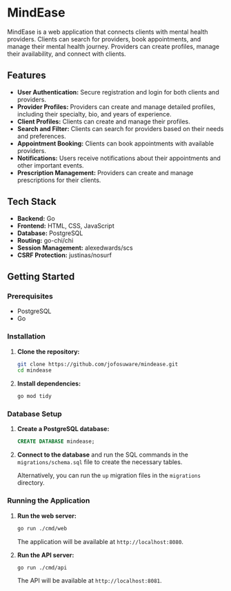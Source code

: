 # MindEase

MindEase is a web application that connects clients with mental health providers. Clients can search for providers, book appointments, and manage their mental health journey. Providers can create profiles, manage their availability, and connect with clients.

## Features

*   **User Authentication:** Secure registration and login for both clients and providers.
*   **Provider Profiles:** Providers can create and manage detailed profiles, including their specialty, bio, and years of experience.
*   **Client Profiles:** Clients can create and manage their profiles.
*   **Search and Filter:** Clients can search for providers based on their needs and preferences.
*   **Appointment Booking:** Clients can book appointments with available providers.
*   **Notifications:** Users receive notifications about their appointments and other important events.
*   **Prescription Management:** Providers can create and manage prescriptions for their clients.

## Tech Stack

*   **Backend:** Go
*   **Frontend:** HTML, CSS, JavaScript
*   **Database:** PostgreSQL
*   **Routing:** go-chi/chi
*   **Session Management:** alexedwards/scs
*   **CSRF Protection:** justinas/nosurf

## Getting Started

### Prerequisites

*   PostgreSQL
*   Go

### Installation

1.  **Clone the repository:**
    ```bash
    git clone https://github.com/jofosuware/mindease.git
    cd mindease
    ```

2.  **Install dependencies:**
    ```bash
    go mod tidy
    ```

### Database Setup

1.  **Create a PostgreSQL database:**
    ```sql
    CREATE DATABASE mindease;
    ```

2.  **Connect to the database** and run the SQL commands in the `migrations/schema.sql` file to create the necessary tables.

    Alternatively, you can run the `up` migration files in the `migrations` directory.

### Running the Application

1.  **Run the web server:**
    ```bash
    go run ./cmd/web
    ```
    The application will be available at `http://localhost:8080`.

2.  **Run the API server:**
    ```bash
    go run ./cmd/api
    ```
    The API will be available at `http://localhost:8081`.
